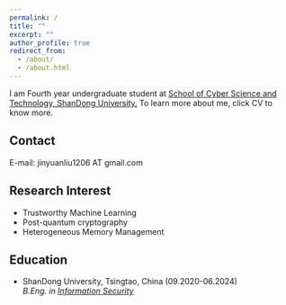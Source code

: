 ```yaml
---
permalink: /
title: ""
excerpt: ""
author_profile: true
redirect_from: 
  - /about/
  - /about.html
---
```


I am Fourth year undergraduate student at [School of Cyber Science and Technology, ShanDong University.](http://cst.qd.sdu.edu.cn
) To learn more about me, click CV to know more.

## Contact
E-mail: jinyuanliu1206 AT gmail.com

## Research Interest
- Trustworthy Machine Learning
- Post-quantum cryptography
- Heterogeneous Memory Management

## Education

- ShanDong University, Tsingtao, China (09.2020-06.2024) \
  <i>B.Eng. in [Information Security](http://www.sdu.edu.cn)</i> 



